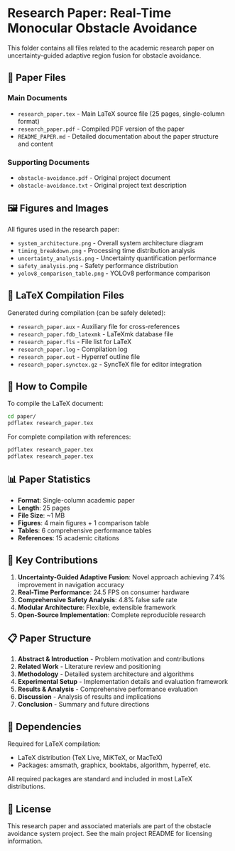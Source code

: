 # Research Paper: Real-Time Monocular Obstacle Avoidance

This folder contains all files related to the academic research paper on uncertainty-guided adaptive region fusion for obstacle avoidance.

## 📄 Paper Files

### Main Documents

- `research_paper.tex` - Main LaTeX source file (25 pages, single-column format)
- `research_paper.pdf` - Compiled PDF version of the paper
- `README_PAPER.md` - Detailed documentation about the paper structure and content

### Supporting Documents

- `obstacle-avoidance.pdf` - Original project document
- `obstacle-avoidance.txt` - Original project text description

## 🖼️ Figures and Images

All figures used in the research paper:

- `system_architecture.png` - Overall system architecture diagram
- `timing_breakdown.png` - Processing time distribution analysis
- `uncertainty_analysis.png` - Uncertainty quantification performance
- `safety_analysis.png` - Safety performance distribution
- `yolov8_comparison_table.png` - YOLOv8 performance comparison

## 🔧 LaTeX Compilation Files

Generated during compilation (can be safely deleted):

- `research_paper.aux` - Auxiliary file for cross-references
- `research_paper.fdb_latexmk` - LaTeXmk database file
- `research_paper.fls` - File list for LaTeX
- `research_paper.log` - Compilation log
- `research_paper.out` - Hyperref outline file
- `research_paper.synctex.gz` - SyncTeX file for editor integration

## 📝 How to Compile

To compile the LaTeX document:

```bash
cd paper/
pdflatex research_paper.tex
```

For complete compilation with references:

```bash
pdflatex research_paper.tex
pdflatex research_paper.tex
```

## 📊 Paper Statistics

- **Format**: Single-column academic paper
- **Length**: 25 pages
- **File Size**: ~1 MB
- **Figures**: 4 main figures + 1 comparison table
- **Tables**: 6 comprehensive performance tables
- **References**: 15 academic citations

## 🎯 Key Contributions

1. **Uncertainty-Guided Adaptive Fusion**: Novel approach achieving 7.4% improvement in navigation accuracy
2. **Real-Time Performance**: 24.5 FPS on consumer hardware
3. **Comprehensive Safety Analysis**: 4.8% false safe rate
4. **Modular Architecture**: Flexible, extensible framework
5. **Open-Source Implementation**: Complete reproducible research

## 📋 Paper Structure

1. **Abstract & Introduction** - Problem motivation and contributions
2. **Related Work** - Literature review and positioning
3. **Methodology** - Detailed system architecture and algorithms
4. **Experimental Setup** - Implementation details and evaluation framework
5. **Results & Analysis** - Comprehensive performance evaluation
6. **Discussion** - Analysis of results and implications
7. **Conclusion** - Summary and future directions

## 🔗 Dependencies

Required for LaTeX compilation:

- LaTeX distribution (TeX Live, MiKTeX, or MacTeX)
- Packages: amsmath, graphicx, booktabs, algorithm, hyperref, etc.

All required packages are standard and included in most LaTeX distributions.

## 📄 License

This research paper and associated materials are part of the obstacle avoidance system project. See the main project README for licensing information.
